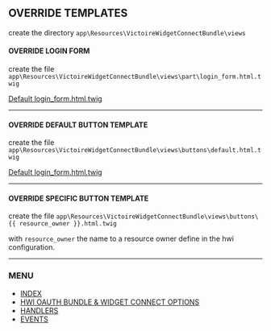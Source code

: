 ## OVERRIDE TEMPLATES

create the directory `app\Resources\VictoireWidgetConnectBundle\views`

#### OVERRIDE LOGIN FORM

create the file `app\Resources\VictoireWidgetConnectBundle\views\part\login_form.html.twig`

[Default login_form.html.twig][link-login_form.html.twig]

---

#### OVERRIDE DEFAULT BUTTON TEMPLATE

create the file `app\Resources\VictoireWidgetConnectBundle\views\buttons\default.html.twig`

[Default login_form.html.twig][link-default.html.twig]

---

#### OVERRIDE SPECIFIC BUTTON TEMPLATE

create the file `app\Resources\VictoireWidgetConnectBundle\views\buttons\{{ resource_owner }}.html.twig`

with `resource_owner` the name to a resource owner define in the hwi configuration.


[link-login_form.html.twig]: ../views/part/login_form.html.twig
[link-default.html.twig]: ../views/buttons/default.html.twig


---

### MENU

- [INDEX][link-menu-readme]
- [HWI OAUTH BUNDLE & WIDGET CONNECT OPTIONS][link-menu-hwi-options]
- [HANDLERS][link-menu-handlers]
- [EVENTS][link-menu-events]

[link-menu-readme]: ../../../../
[link-menu-hwi-options]: hwi_and_widget_connect.md
[link-menu-handlers]: handlers.md
[link-menu-events]: events.md
